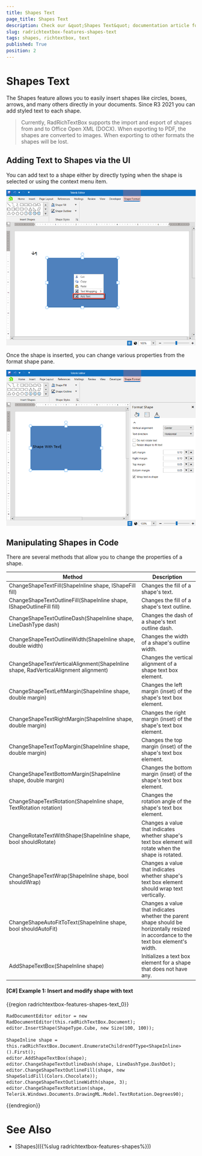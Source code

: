 ```yaml
---
title: Shapes Text
page_title: Shapes Text
description: Check our &quot;Shapes Text&quot; documentation article for the RadRichTextBox {{ site.framework_name }} control.
slug: radrichtextbox-features-shapes-text
tags: shapes, richtextbox, text
published: True
position: 2
---
```


# Shapes Text

The Shapes feature allows you to easily insert shapes like circles, boxes, arrows, and many others directly in your documents. Since R3 2021 you can add styled text to each shape. 

>Currently, RadRichTextBox supports the import and export of shapes from and to Office Open XML (DOCX). When exporting to PDF, the shapes are converted to images. When exporting to other formats the shapes will be lost.

## Adding Text to Shapes via the UI

You can add text to a shape either by directly typing when the shape is selected or using the context menu item. 

![Shape Context menu in RadRichTextBox](images/shapes-text001.png)

Once the shape is inserted, you can change various properties from the format shape pane.

![Shape Properties in RadRichTextBox](images/shapes-text002.png)

## Manipulating Shapes in Code

There are several methods that allow you to change the properties of a shape. 

|Method|Description|
|---|---|
|ChangeShapeTextFill(ShapeInline shape, IShapeFill fill)|Changes the fill of a shape's text.|
| ChangeShapeTextOutlineFill(ShapeInline shape, IShapeOutlineFill fill)|Changes the fill of a shape's text outline.|
|ChangeShapeTextOutlineDash(ShapeInline shape, LineDashType dash)|Changes the dash of a shape's text outline dash.|
|ChangeShapeTextOutlineWidth(ShapeInline shape, double width)|Changes the width of a shape's outline width.|
| ChangeShapeTextVerticalAlignment(ShapeInline shape, RadVerticalAlignment alignment) | Changes the vertical alignment of a shape text box element. |
| ChangeShapeTextLeftMargin(ShapeInline shape, double margin) | Changes the left margin (inset) of the shape's text box element. |
| ChangeShapeTextRightMargin(ShapeInline shape, double margin) | Changes the right margin (inset) of the shape's text box element. |
| ChangeShapeTextTopMargin(ShapeInline shape, double margin) | Changes the top margin (inset) of the shape's text box element. |
| ChangeShapeTextBottomMargin(ShapeInline shape, double margin) | Changes the bottom margin (inset) of the shape's text box element. |
| ChangeShapeTextRotation(ShapeInline shape, TextRotation rotation) | Changes the rotation angle of the shape's text box element. |
| ChangeRotateTextWithShape(ShapeInline shape, bool shouldRotate) | Changes a value that indicates whether shape's text box element will rotate when the shape is rotated. |
| ChangeShapeTextWrap(ShapeInline shape, bool shouldWrap) | Changes a value that indicates whether shape's text box element should wrap text vertically. |
| ChangeShapeAutoFitToText(ShapeInline shape, bool shouldAutoFit) | Changes a value that indicates whether the parent shape should be horizontally resized in accordance to the text box element's width. |
| AddShapeTextBox(ShapeInline shape) | Initializes a text box element for a shape that does not have any. |


#### [C#] Example 1: Insert and modify shape with text

{{region radrichtextbox-features-shapes-text_0}}

    RadDocumentEditor editor = new RadDocumentEditor(this.radRichTextBox.Document);
    editor.InsertShape(ShapeType.Cube, new Size(100, 100));

    ShapeInline shape = this.radRichTextBox.Document.EnumerateChildrenOfType<ShapeInline>().First();
    editor.AddShapeTextBox(shape);
    editor.ChangeShapeTextOutlineDash(shape, LineDashType.DashDot);
    editor.ChangeShapeTextOutlineFill(shape, new ShapeSolidFill(Colors.Chocolate));
    editor.ChangeShapeTextOutlineWidth(shape, 3);
    editor.ChangeShapeTextRotation(shape, Telerik.Windows.Documents.DrawingML.Model.TextRotation.Degrees90);

{{endregion}}

# See Also

* [Shapes](({%slug radrichtextbox-features-shapes%}))
